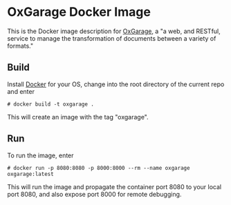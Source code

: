 # OxGarage Docker Image

This is the Docker image description for [OxGarage](https://github.com/TEIC/oxgarage), a "a web, and RESTful, service to manage the transformation of documents between a variety of formats."

## Build

Install [Docker](https://www.docker.com) for your OS, change into the root directory of the current repo and enter 

```
# docker build -t oxgarage . 
```

This will create an image with the tag "oxgarage".

## Run

To run the image, enter

```
# docker run -p 8080:8080 -p 8000:8000 --rm --name oxgarage oxgarage:latest        
``` 

This will run the image and propagate the container port 8080 to your local port 8080, and also expose port 8000 for remote debugging.
